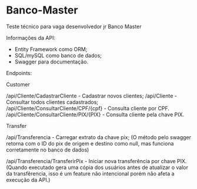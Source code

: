 # Banco-Master
Teste técnico para vaga desenvolvedor jr Banco Master

Informações da API:
- Entity Framework como ORM;
- SQL/mySQL como banco de dados;
- Swagger para documentação.

Endpoints:

Customer

/api/Cliente/CadastrarCliente - Cadastrar novos clientes;
/api/Cliente - Consultar todos clientes cadastrados;
/api/Cliente/ConsultarCliente/CPF/{cpf} - Consulta cliente por CPF.
/api/Cliente/ConsultarCliente/PIX/{PIX} - Consulta cliente pela chave PIX.

Transfer

/api/Transferencia - Carregar extrato da chave pix; (O método pelo swagger retorna com o ID do pix de origem e destino como null, mas funciona corretamente no banco de dados)

/api/Transferencia/TransferirPix - Iniciar nova transferência por chave PIX. (Quando executado gera uma cópia dos usuários antes de atualizar o valor da transfêrencia,
isso é um feature não intencional porém não afeta a execução da API.)

